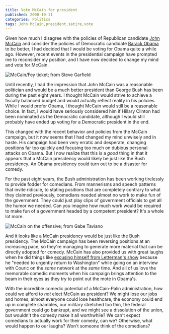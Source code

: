 ```yaml
---
title: Vote McCain for president
published: 2008-10-11
categories: Politics
tags: John McCain,president,satire,vote
---
```


Given how much I disagree with the policies of Republican candidate
<a href="http://www.johnmccain.com/">John McCain</a> and consider the policies of Democratic
candidate <a href="http://www.barackobama.com/">Barack Obama</a> to be better, I had
decided that I would be voting for Obama quite a while ago.  However, recent events in the
presidential campaign have prompted me to reconsider my position, and I have now decided
to change my mind and vote for McCain.

![McCain/Fey ticket; from [Steve Garfield](https://www.flickr.com/photos/stevegarfield/2809446842/)](
mccain-fey.jpg)

<!--more-->

Until recently, I had the impression that John McCain was a reasonable politician and
would be a much better president than George Bush has been during the past eight years.  I
thought McCain would strive to achieve a fiscally balanced budget and would actually
reflect reality in his policies.  While I would prefer Obama, I thought McCain would still
be a reasonable choice.  In fact, I would have seriously considered him if Hillary Clinton
had been nominated as the Democratic candidate, although I would still probably have ended
up voting for a Democratic president in the end.

This changed with the recent behavior and policies from the McCain campaign, but it now
seems that I had changed my mind unwisely and in haste.  His campaign had been very
erratic and desperate, changing positions far too quickly and focusing too much on dubious
personal attacks on Obama.  But I now realize that this is a <em>good</em> thing in that
it appears that a McCain presidency would likely be just like the Bush presidency.  An
Obama presidency could turn out to be a disaster for comedy.

For the past eight years, the Bush administration has been working tirelessly to provide
fodder for comedians.  From mannerisms and speech patterns that invite ridicule, to
stating positions that are completely contrary to what they claimed previously, comedians
needed almost no work to make fun of the government.  They could just play clips of
government officials to get all the humor we needed.  Can you imagine how much work would
be required to make fun of a government headed by a competent president?  It's a whole lot
more.

![McCain on the offensive; from [Gabe Taviano](https://www.flickr.com/photos/godsmac/2899781772/)](mccain-offensive.jpg)

And it looks like a McCain presidency would be just like the Bush presidency.  The McCain
campaign has been reversing positions at an increasing pace, so they're managing to
generate more material that can be directly adopted for comedy.  McCain has also provided
us with great laughs when he did things like
<a href="https://www.reuters.com/article/us-usa-politics-mccain-letterman/mccain-makes-belated-appearance-on-letterman-show-idUSTRE49FA3X20081017">excusing himself from Letterman's show</a>
because he "needed to urgently return to Washington" while going on an interview with
Couric on the <em>same</em> network at the <em>same</em> time.  And all of us love the
memorable comedic moments when his campaign brings attention to the beam in their eyes as
they try to point out the mote in Obama's.

With the incredible comedic potential of a McCain-Palin administration, how could we
afford to <em>not</em> elect McCain as president?  We might lose our jobs and homes,
almost everyone could lose healthcare, the economy could end up in complete shambles, our
military stretched too thin, the federal government could go bankrupt, and we might see a
dissolution of the union, but wouldn't the comedy make it all worthwhile?  We can't expect
comedians to actually work for their comedy, can we?  Otherwise, what would happen to our
laughs?  Won't someone think of the comedians?

